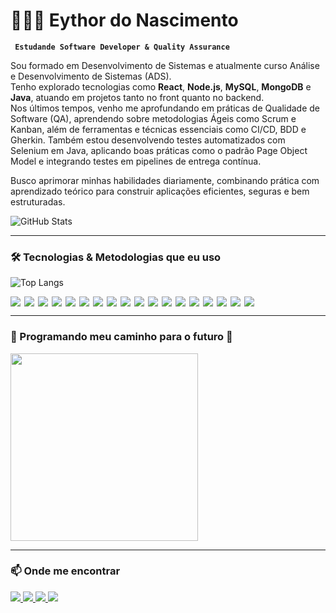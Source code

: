 # 👨🏻‍💻 Eythor do Nascimento

**` Estudande Software Developer & Quality Assurance`**

Sou formado em Desenvolvimento de Sistemas e atualmente curso Análise e Desenvolvimento de Sistemas (ADS).  
Tenho explorado tecnologias como **React**, **Node.js**, **MySQL**, **MongoDB** e **Java**, atuando em projetos tanto no front quanto no backend.  
Nos últimos tempos, venho me aprofundando em práticas de Qualidade de Software (QA), aprendendo sobre metodologias Ágeis como Scrum e Kanban, além de ferramentas e técnicas essenciais como CI/CD, BDD e Gherkin. Também estou desenvolvendo testes automatizados com Selenium em Java, aplicando boas práticas como o padrão Page Object Model e integrando testes em pipelines de entrega contínua.


Busco aprimorar minhas habilidades diariamente, combinando prática com aprendizado teórico para construir aplicações eficientes, seguras e bem estruturadas.

![GitHub Stats](https://github-readme-stats.vercel.app/api?username=eythordonascimento&theme=midnight-purple&show_icons=true)

---

### 🛠️ Tecnologias & Metodologias que eu uso

![Top Langs](https://github-readme-stats.vercel.app/api/top-langs/?username=eythordonascimento&layout=compact&theme=dark&bg_color=000000&title_color=8A2BE2&text_color=FFFFFF)

<div style="display: flex; flex-wrap: wrap; gap: 6px;">
  <!-- Techs -->
  <img src="https://img.shields.io/badge/HTML5-E34F26?style=for-the-badge&logo=html5&logoColor=white" />
  <img src="https://img.shields.io/badge/CSS3-1572B6?style=for-the-badge&logo=css3&logoColor=white" />
  <img src="https://img.shields.io/badge/JavaScript-F7DF1E?style=for-the-badge&logo=javascript&logoColor=black" />
  <img src="https://img.shields.io/badge/React-20232A?style=for-the-badge&logo=react&logoColor=61DAFB" />
  <img src="https://img.shields.io/badge/Node.js-339933?style=for-the-badge&logo=node.js&logoColor=white" />
  <img src="https://img.shields.io/badge/Express.js-000000?style=for-the-badge&logo=express&logoColor=white" />
  <img src="https://img.shields.io/badge/MySQL-4479A1?style=for-the-badge&logo=mysql&logoColor=white" />
  <img src="https://img.shields.io/badge/MongoDB-47A248?style=for-the-badge&logo=mongodb&logoColor=white" />
  <img src="https://img.shields.io/badge/Java-007396?style=for-the-badge&logo=java&logoColor=white" />
  <img src="https://img.shields.io/badge/Git-F05032?style=for-the-badge&logo=git&logoColor=white" />
  <img src="https://img.shields.io/badge/GitHub-181717?style=for-the-badge&logo=github&logoColor=white" />
  <img src="https://img.shields.io/badge/MVC-Architecture-blue?style=for-the-badge" />
  <!-- QA + Agile -->
  <img src="https://img.shields.io/badge/QA-Quality_Assurance-purple?style=for-the-badge" />
  <img src="https://img.shields.io/badge/Scrum-Agile-blueviolet?style=for-the-badge&logo=scrumalliance&logoColor=white" />
  <img src="https://img.shields.io/badge/Kanban-Agile-teal?style=for-the-badge" />
  <img src="https://img.shields.io/badge/Gherkin-BDD-darkgreen?style=for-the-badge" />
  <img src="https://img.shields.io/badge/CI%2FCD-Automation-orange?style=for-the-badge" />
  <img src="https://img.shields.io/badge/BDD-Behavior_Driven_Development-yellowgreen?style=for-the-badge" />
</div>

---

### 📌 Programando meu caminho para o futuro 🚀

<img src="https://media.giphy.com/media/qgQUggAC3Pfv687qPC/giphy.gif" width="300" />

---

### 📫 Onde me encontrar

<a href="mailto:nascimentoeythor@gmail.com">
  <img src="https://img.shields.io/badge/Gmail-D14836?style=for-the-badge&logo=gmail&logoColor=white" />
</a>
<a href="https://api.whatsapp.com/send?phone=5581996171798">
  <img src="https://img.shields.io/badge/WhatsApp-25D366?style=for-the-badge&logo=whatsapp&logoColor=white" />
</a>
<a href="https://instagram.com/eythor_7/">
  <img src="https://img.shields.io/badge/Instagram-E4405F?style=for-the-badge&logo=instagram&logoColor=white" />
</a>
<a href="https://www.linkedin.com/in/eythornascimento/">
  <img src="https://img.shields.io/badge/LinkedIn-0077B5?style=for-the-badge&logo=linkedin&logoColor=white" />
</a>

